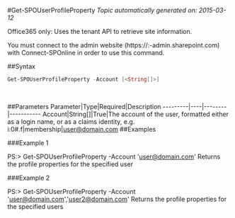 #Get-SPOUserProfileProperty
*Topic automatically generated on: 2015-03-12*

Office365 only: Uses the tenant API to retrieve site information.

You must connect to the admin website (https://:<tenant>-admin.sharepoint.com) with Connect-SPOnline in order to use this command. 

##Syntax
```powershell
Get-SPOUserProfileProperty -Account [<String[]>]
```
&nbsp;

##Parameters
Parameter|Type|Required|Description
---------|----|--------|-----------
Account|String[]|True|The account of the user, formatted either as a login name, or as a claims identity, e.g. i:0#.f|membership|user@domain.com
##Examples

###Example 1
    
PS:> Get-SPOUserProfileProperty -Account 'user@domain.com'
Returns the profile properties for the specified user

###Example 2
    
PS:> Get-SPOUserProfileProperty -Account 'user@domain.com','user2@domain.com'
Returns the profile properties for the specified users
